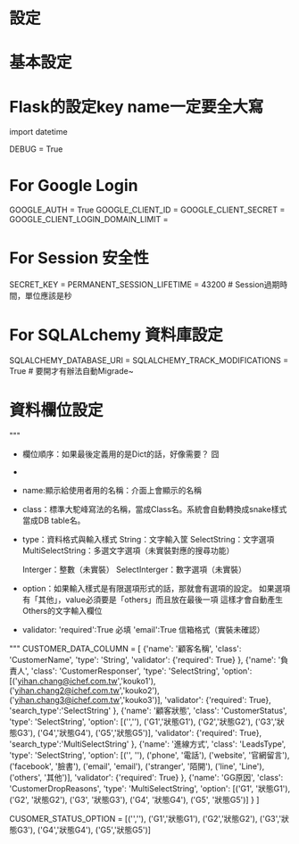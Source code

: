 
設定
============

# 基本設定
# Flask的設定key name一定要全大寫
import datetime

DEBUG = True

# For Google Login
GOOGLE_AUTH = True
GOOGLE_CLIENT_ID =
GOOGLE_CLIENT_SECRET =
GOOGLE_CLIENT_LOGIN_DOMAIN_LIMIT =

# For Session 安全性
SECRET_KEY =
PERMANENT_SESSION_LIFETIME = 43200  # Session過期時間，單位應該是秒

# For SQLALchemy 資料庫設定
SQLALCHEMY_DATABASE_URI =
SQLALCHEMY_TRACK_MODIFICATIONS = True  # 要開才有辦法自動Migrade~

# 資料欄位設定
"""

- 欄位順序：如果最後定義用的是Dict的話，好像需要？ 囧
-
- name:顯示給使用者用的名稱：介面上會顯示的名稱
- class：標準大駝峰寫法的名稱，當成Class名。系統會自動轉換成snake樣式當成DB table名。
- type：資料格式與輸入樣式
    String：文字輸入筐
    SelectString：文字選項
    MultiSelectString：多選文字選項（未實裝對應的搜尋功能）

    Interger：整數（未實裝）
    SelectInterger：數字選項（未實裝）


- option：如果輸入樣式是有限選項形式的話，那就會有選項的設定。
    如果選項有「其他」，value必須要是「others」而且放在最後一項
    這樣才會自動產生Others的文字輸入欄位

- validator:
    'required':True 必填
    'email':True 信箱格式（實裝未確認）

"""
CUSTOMER_DATA_COLUMN = [
    {'name': '顧客名稱',
     'class': 'CustomerName',
     'type': 'String',
     'validator': {'required': True}
    },
    {'name': '負責人',
     'class': 'CustomerResponser',
     'type': 'SelectString',
     'option': [('yihan.chang@ichef.com.tw','kouko1'),
                ('yihan.chang2@ichef.com.tw','kouko2'),
                ('yihan.chang3@ichef.com.tw','kouko3')],
     'validator': {'required': True},
     'search_type':'SelectString'
    },
    {'name': '顧客狀態',
     'class': 'CustomerStatus',
     'type': 'SelectString',
     'option': [('',''),
                ('G1','狀態G1'),
                ('G2','狀態G2'),
                ('G3','狀態G3'),
                ('G4','狀態G4'),
                ('G5','狀態G5')],
     'validator': {'required': True},
     'search_type':'MultiSelectString'
    },
    {'name': '進線方式',
     'class': 'LeadsType',
     'type': 'SelectString',
     'option': [('', ''),
                ('phone', '電話'),
                ('website', '官網留言'),
                ('facebook', '臉書'),
                ('email', 'email'),
                ('stranger', '陌開'),
                ('line', 'Line'),
                ('others', '其他')],
     'validator': {'required': True}
     },
    {'name': 'GG原因',
     'class': 'CustomerDropReasons',
     'type': 'MultiSelectString',
     'option': [('G1', '狀態G1'),
                ('G2', '狀態G2'),
                ('G3', '狀態G3'),
                ('G4', '狀態G4'),
                ('G5', '狀態G5')]
     }
]

CUSOMER_STATUS_OPTION = [('',''),
                          ('G1','狀態G1'),
                          ('G2','狀態G2'),
                          ('G3','狀態G3'),
                          ('G4','狀態G4'),
                          ('G5','狀態G5')]